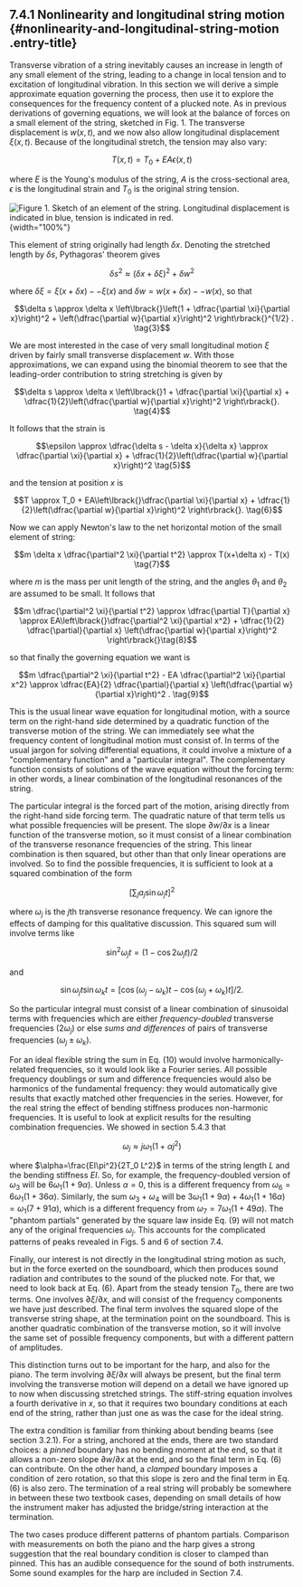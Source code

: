 ## 7.4.1 Nonlinearity and longitudinal string motion {#nonlinearity-and-longitudinal-string-motion .entry-title}

Transverse vibration of a string inevitably causes an increase in length
of any small element of the string, leading to a change in local tension
and to excitation of longitudinal vibration. In this section we will
derive a simple approximate equation governing the process, then use it
to explore the consequences for the frequency content of a plucked note.
As in previous derivations of governing equations, we will look at the
balance of forces on a small element of the string, sketched in Fig. 1.
The transverse displacement is $w(x,t)$, and we now also allow
longitudinal displacement $\xi(x,t)$. Because of the longitudinal
stretch, the tension may also vary:

$$T(x,t) = T_0 +EA\epsilon(x,t) \tag{1}$$

where $E$ is the Young's modulus of the string, $A$ is the
cross-sectional area, $\epsilon$ is the longitudinal strain and
$T_0$ is the original string tension.

![Figure 1. Sketch of an element of the string. Longitudinal
displacement is indicated in blue, tension is indicated in
red.](uploads/2021/08/string_element_longitudinal-1024x442.jpg){width="100%"}

This element of string originally had length $\delta x$. Denoting the
stretched length by $\delta s$, Pythagoras' theorem gives

$$\delta s^2 \approx (\delta x + \delta \xi)^2 + \delta w^2
\tag{2} $$

where $\delta \xi=\xi(x + \delta x) -- \xi(x)$ and $\delta
w=w(x + \delta x) -- w(x)$, so that

$$\delta s \approx \delta x \left\lbrack{}\left(1 + \dfrac{\partial
\xi}{\partial x}\right)^2 + \left(\dfrac{\partial w}{\partial
x}\right)^2 \right\rbrack{}^{1/2} . \tag{3}$$

We are most interested in the case of very small longitudinal motion
$\xi$ driven by fairly small transverse displacement $w$. With
those approximations, we can expand using the binomial theorem to see
that the leading-order contribution to string stretching is given by

$$\delta s \approx \delta x \left\lbrack{}1 + \dfrac{\partial
\xi}{\partial x} + \dfrac{1}{2}\left(\dfrac{\partial w}{\partial
x}\right)^2 \right\rbrack{}. \tag{4}$$

It follows that the strain is

$$\epsilon \approx \dfrac{\delta s - \delta x}{\delta x}
\approx \dfrac{\partial \xi}{\partial x} +
\dfrac{1}{2}\left(\dfrac{\partial w}{\partial x}\right)^2
\tag{5}$$

and the tension at position $x$ is

$$T \approx T_0 + EA\left\lbrack{}\dfrac{\partial \xi}{\partial x} +
\dfrac{1}{2}\left(\dfrac{\partial w}{\partial x}\right)^2
\right\rbrack{}. \tag{6}$$

Now we can apply Newton's law to the net horizontal motion of the small
element of string:

$$m \delta x \dfrac{\partial^2 \xi}{\partial t^2} \approx
T(x+\delta x) - T(x) \tag{7}$$

where $m$ is the mass per unit length of the string, and the angles
$\theta_1$ and $\theta_2$ are assumed to be small. It follows that

$$m \dfrac{\partial^2 \xi}{\partial t^2} \approx
\dfrac{\partial T}{\partial x} \approx EA\left\lbrack{}\dfrac{\partial^2 \xi}{\partial x^2} + \dfrac{1}{2}
\dfrac{\partial}{\partial x} \left(\dfrac{\partial w}{\partial
x}\right)^2 \right\rbrack{}\tag{8}$$

so that finally the governing equation we want is

$$m \dfrac{\partial^2 \xi}{\partial t^2} - EA
\dfrac{\partial^2 \xi}{\partial x^2} \approx \dfrac{EA}{2}
\dfrac{\partial}{\partial x} \left(\dfrac{\partial w}{\partial
x}\right)^2 . \tag{9}$$

This is the usual linear wave equation for longitudinal motion, with a
source term on the right-hand side determined by a quadratic function of
the transverse motion of the string. We can immediately see what the
frequency content of longitudinal motion must consist of. In terms of
the usual jargon for solving differential equations, it could involve a
mixture of a "complementary function" and a "particular integral". The
complementary function consists of solutions of the wave equation
without the forcing term: in other words, a linear combination of the
longitudinal resonances of the string.

The particular integral is the forced part of the motion, arising
directly from the right-hand side forcing term. The quadratic nature of
that term tells us what possible frequencies will be present. The slope
$\partial w/\partial x$ is a linear function of the transverse
motion, so it must consist of a linear combination of the transverse
resonance frequencies of the string. This linear combination is then
squared, but other than that only linear operations are involved. So to
find the possible frequencies, it is sufficient to look at a squared
combination of the form

$$\left\lbrack{}\sum_j{a_j \sin \omega_j t} \right\rbrack{}^2 \tag{10}$$

where $\omega_j$ is the $j$th transverse resonance frequency. We
can ignore the effects of damping for this qualitative discussion. This
squared sum will involve terms like

$$\sin^2 \omega_j t = (1 - \cos 2 \omega_j t)/2 \tag{11}$$

and

$$\sin \omega_j t \sin \omega_k t = \lbrack\cos (\omega_j
-\omega_k)t - \cos (\omega_j +\omega_k)t\rbrack/2 . \tag{12}$$

So the particular integral must consist of a linear combination of
sinusoidal terms with frequencies which are either *frequency-doubled*
transverse frequencies ($2 \omega_j$) or else *sums and differences*
of pairs of transverse frequencies ($\omega_j \pm \omega_k$).

For an ideal flexible string the sum in Eq. (10) would involve
harmonically-related frequencies, so it would look like a Fourier
series. All possible frequency doublings or sum and difference
frequencies would also be harmonics of the fundamental frequency: they
would automatically give results that exactly matched other frequencies
in the series. However, for the real string the effect of bending
stiffness produces non-harmonic frequencies. It is useful to look at
explicit results for the resulting combination frequencies. We showed in
section 5.4.3 that

$$\omega_j \approx j \omega_1 (1+\alpha j^2) \tag{13}$$

where $\alpha=\frac{EI\pi^2}{2T_0 L^2}$ in terms of the string
length $L$ and the bending stiffness $EI$. So, for example, the
frequency-doubled version of $\omega_3$ will be $6 \omega_1 (1+9
\alpha)$. Unless $\alpha = 0$, this is a different frequency from
$\omega_6 = 6 \omega_1 (1+36 \alpha)$. Similarly, the sum
$\omega_3 + \omega_4$ will be $3 \omega_1 (1+9 \alpha) + 4
\omega_1(1+16 \alpha) = \omega_1 (7 + 91 \alpha)$, which is a
different frequency from $\omega_7 = 7 \omega_1 (1+49 \alpha)$. The
"phantom partials" generated by the square law inside Eq. (9) will not
match any of the original frequencies $\omega_j$. This accounts for
the complicated patterns of peaks revealed in Figs. 5 and 6 of section
7.4.

Finally, our interest is not directly in the longitudinal string motion
as such, but in the force exerted on the soundboard, which then produces
sound radiation and contributes to the sound of the plucked note. For
that, we need to look back at Eq. (6). Apart from the steady tension
$T_0$, there are two terms. One involves $\partial \xi/\partial
x$, and will consist of the frequency components we have just
described. The final term involves the squared slope of the transverse
string shape, at the termination point on the soundboard. This is
another quadratic combination of the transverse motion, so it will
involve the same set of possible frequency components, but with a
different pattern of amplitudes.

This distinction turns out to be important for the harp, and also for
the piano. The term involving $\partial \xi/\partial x$ will always
be present, but the final term involving the transverse motion will
depend on a detail we have ignored up to now when discussing stretched
strings. The stiff-string equation involves a fourth derivative in
$x$, so that it requires two boundary conditions at each end of the
string, rather than just one as was the case for the ideal string.

The extra condition is familiar from thinking about bending beams (see
section 3.2.1). For a string, anchored at the ends, there are two
standard choices: a *pinned* boundary has no bending moment at the end,
so that it allows a non-zero slope $\partial w/\partial x$ at the
end, and so the final term in Eq. (6) can contribute. On the other hand,
a *clamped* boundary imposes a condition of zero rotation, so that this
slope is zero and the final term in Eq. (6) is also zero. The
termination of a real string will probably be somewhere in between these
two textbook cases, depending on small details of how the instrument
maker has adjusted the bridge/string interaction at the termination.

The two cases produce different patterns of phantom partials. Comparison
with measurements on both the piano and the harp gives a strong
suggestion that the real boundary condition is closer to clamped than
pinned. This has an audible consequence for the sound of both
instruments. Some sound examples for the harp are included in Section
7.4.
